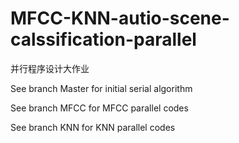 # MFCC-KNN-autio-scene-calssification-parallel
并行程序设计大作业

See branch Master for initial serial algorithm

See branch MFCC for MFCC parallel codes

See branch KNN for KNN parallel codes
